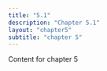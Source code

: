 ```yaml
---
title: "5.1"
description: "Chapter 5.1"
layout: "chapter5"
subtitle: "chapter 5"
---
```

Content for chapter 5